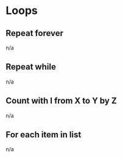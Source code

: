 # Loops

## Repeat forever

n/a

## Repeat while

n/a

## Count with I from X to Y by Z

n/a

## For each item in list&#x20;

n/a

